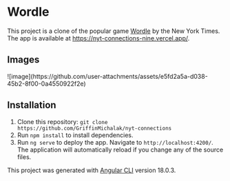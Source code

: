 # Wordle

This project is a clone of the popular game [Wordle](https://www.nytimes.com/games/wordle/index.html) by the New York Times.
The app is available at https://nyt-connections-nine.vercel.app/.

## Images
<div style="display: flex; justify-content: space-between">
  ![image](https://github.com/user-attachments/assets/e5fd2a5a-d038-45b2-8f00-0a4550922f2e)

</div>

## Installation
1. Clone this repository: `git clone https://github.com/GriffinMichalak/nyt-connections`
2. Run `npm install` to install dependencies. 
3. Run `ng serve` to deploy the app. Navigate to `http://localhost:4200/`. The application will automatically reload if you change any of the source files.

This project was generated with [Angular CLI](https://github.com/angular/angular-cli) version 18.0.3.

